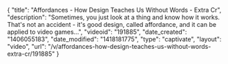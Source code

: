 {
    "title": "Affordances - How Design Teaches Us Without Words - Extra Cr",
    "description": "Sometimes, you just look at a thing and know how it works. That's not an accident - it's good design, called affordance, and it can be applied to video games...",
    "videoid": "191885",
    "date_created": "1406055183",
    "date_modified": "1418181775",
    "type": "captivate",
    "layout": "video",
    "url": "\/v\/affordances-how-design-teaches-us-without-words-extra-cr\/191885"
}